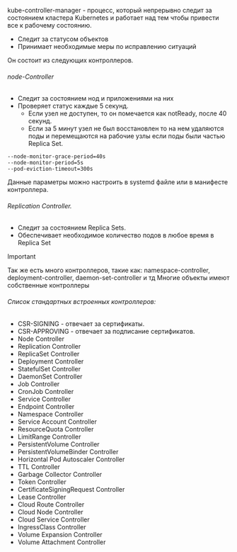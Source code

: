 kube-controller-manager - процесс, который непрерывно следит за состоянием кластера Kubernetes и работает над тем чтобы привести все к рабочему состоянию. 
- Следит за статусом объектов
- Принимает необходимые меры по исправлению ситуаций

Он состоит из следующих контроллеров.
###### node-Controller
- Следит за состоянием нод и приложениями на них
- Проверяет статус каждые 5 секунд. 
	- Если узел не доступен, то он помечается как notReady, после 40 секунд.
	- Если за 5 минут узел не был восстановлен то на нем удаляются поды и перемещаются на рабочие узлы если поды были частью Replica Set. 
```
--node-monitor-grace-period=40s
--node-monitor-period=5s
--pod-eviction-timeout=300s
```
Данные параметры можно настроить в systemd файле или в манифесте контроллера.

###### Replication Controller.
- Следит за состоянием Replica Sets.
- Обеспечивает необходимое количество подов в любое время в Replica Set

>[!important]
>Так же есть много контроллеров, такие как:
>namespace-controller, deployment-controller, daemon-set-controller и тд
>Многие объекты имеют собственные контроллеры

###### Cписок стандартных встроенных контроллеров:
- CSR-SIGNING - отвечает за сертификаты.
- CSR-APPROVING - отвечает за подписание сертификатов.
- Node Controller
- Replication Controller
- ReplicaSet Controller
- Deployment Controller
- StatefulSet Controller
- DaemonSet Controller
- Job Controller
- CronJob Controller
- Service Controller
- Endpoint Controller
- Namespace Controller
- Service Account Controller
- ResourceQuota Controller
- LimitRange Controller
- PersistentVolume Controller
- PersistentVolumeBinder Controller
- Horizontal Pod Autoscaler Controller
- TTL Controller
- Garbage Collector Controller
- Token Controller
- CertificateSigningRequest Controller
- Lease Controller
- Cloud Route Controller
- Cloud Node Controller
- Cloud Service Controller
- IngressClass Controller
- Volume Expansion Controller
- Volume Attachment Controller